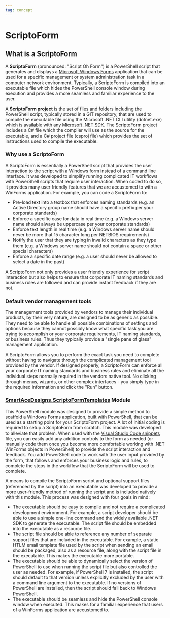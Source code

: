 ```yaml
---
tag: concept
---
```

# ScriptoForm

## What is a ScriptoForm
A **ScriptoForm** (pronounced: "Script Oh Form") is a PowerShell script that generates and displays a [Microsoft Windows Forms](https://learn.microsoft.com/en-us/dotnet/desktop/winforms/overview/?view=netdesktop-7.0#introduction) application that can be used for a specific management or system administration task in a computer network environment.  Typically, a ScriptoForm is compiled into an executable file which hides the PowerShell console window during execution and provides a more seamless and familiar experience to the user.

A **ScriptoForm project** is the set of files and folders including the PowerShell script, typically stored in a GIT repository, that are used to compile the executable file using the Microsoft .NET CLI utility (dotnet.exe) which is available with any [Microsoft .NET SDK](https://dotnet.microsoft.com/en-us/download/dotnet).  The ScriptoForm project includes a C# file which the compiler will use as the source for the executable, and a C# project file (csproj file) which provides the set of instructions used to compile the executable.

### Why use a ScriptoForm
A ScriptoForm is essentially a PowerShell script that provides the user interaction to the script with a Windows form instead of a command line interface.  It was developed to simplify running complicated IT workflows with PowerShell scripts that require user interaction.  When coded to do so, it provides many user friendly features that we are accustomed to with a WinForms application.  For example, you can code a ScriptoForm to:

* Pre-load text into a textbox that enforces naming standards (e.g. an Active Directory group name should have a specific prefix per your corporate standards)
* Enforce a specific case for data in real time (e.g. a Windows server name should always be uppercase per your corporate standards)
* Enforce text length in real time (e.g. a Windows server name should never be more that 15 character long per NETBIOS requirements)
* Notify the user that they are typing in invalid characters as they type them (e.g. a Windows server name should not contain a space or other special characters)
* Enforce a specific date range (e.g. a user should never be allowed to select a date in the past)

A ScriptoForm not only provides a user friendly experience for script interaction but also helps to ensure that corporate IT naming standards and business rules are followed and can provide instant feedback if they are not.

### Default vendor management tools
The management tools provided by vendors to manage their individual products, by their very nature, are designed to be as generic as possible.  They need to be able to handle all possible combinations of settings and options because they cannot possibly know what specific task you are trying to accomplish or your corporate requirements, IT naming standards, or business rules.  Thus they typically provide a "single pane of glass" management application. 

A ScriptoForm allows you to perform the exact task you need to complete without having to navigate through the complicated management tool provided by the vendor.  If designed properly, a ScriptoForm can enforce all your corporate IT naming standards and business rules and eliminate all the individual steps normally required in the vendors native tool.  No clicking through menus, wizards, or other complex interfaces - you simply type in the required information and click the "Run" button.

### [SmartAceDesigns.ScriptoFormTemplates](https://github.com/Smart-Ace-Designs/SmartAceDesigns.ScriptoFormTemplates) Module
This PowerShell module was designed to provide a simple method to scaffold a Windows Forms application, built with PowerShell, that can be used as a starting point for your ScriptoForm project.  A lot of initial coding is required to setup a ScriptoForm from scratch.  This module was developed to alleviate that problem.  When used with the [Visual Studio Code snippets](https://github.com/Smart-Ace-Designs/SmartAceDesigns.ScriptoFormTemplates/blob/main/VSCode/powershell.json) file, you can easily add any addition controls to the form as needed (or manually code them once you become more comfortable working with .NET WinForms objects in PowerShell) to provide the script interaction and feedback.  You add PowerShell code to work with the user input provided by the form, that follows and enforces your business logic and rules, to complete the steps in the workflow that the ScriptoForm will be used to complete.

A means to compile the ScriptoForm script and optional support files (referenced by the script) into an executable was developed to provide a more user-friendly method of running the script and is included natively with this module.  This process was designed with four goals in mind:

* The executable should be easy to compile and not require a complicated development environment.  For example, a script developer should be able to use a simple one-line command and the widely available .NET SDK to generate the executable.  The script file should be embedded into the executable as a resource file.
* The script file should be able to reference any number of separate support files that are included in the executable.  For example, a static HTLM email template file used by the script when sending an email should be packaged, also as a resource file, along with the script file in the executable.  This makes the executable more portable.
* The executable should be able to dynamically select the version of PowerShell to use when running the script file but also controlled the user as needed.  For example, if PowerShell 7 is installed, the script should default to that version unless explicitly excluded by the user with a command line argument to the executable.  If no versions of PowerShell are installed, then the script should fall back to Windows PowerShell.
* The executable should be seamless and hide the PowerShell console window when executed.  This makes for a familiar experience that users of a WinForms application are accustomed to.

